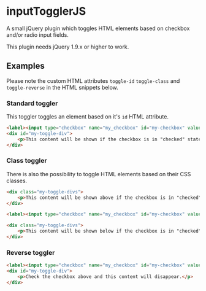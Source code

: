 # inputTogglerJS

A small jQuery plugin which toggles HTML elements based on checkbox and/or radio input fields.

This plugin needs jQuery 1.9.x or higher to work.

## Examples

Please note the custom HTML attributes `toggle-id` `toggle-class` and `toggle-reverse` in the HTML snippets below.

### Standard toggler
This toggler toggles an element based on it's `id` HTML attribute.

```html
<label><input type="checkbox" name="my_checkbox" id="my-checkbox" value="1" toggle-id="my-toggle-div"> My checkbox</label>
<div id="my-toggle-div">
	<p>This content will be shown if the checkbox is in "checked" state.</p>
</div>
```

### Class toggler
There is also the possibility to toggle HTML elements based on their CSS classes.

```html
<div class="my-toggle-divs">
	<p>This content will be shown above if the checkbox is in "checked" state.</p>
</div>

<label><input type="checkbox" name="my_checkbox" id="my-checkbox" value="1" toggle-class="my-toggle-divs"> My checkbox</label>

<div class="my-toggle-divs">
	<p>This content will be shown below if the checkbox is in "checked" state.</p>
</div>
```

### Reverse toggler

```html
<label><input type="checkbox" name="my_checkbox" id="my-checkbox" value="1" toggle-id="my-toggle-div" toggle-reverse="true"> My checkbox</label>
<div id="my-toggle-div">
	<p>Check the checkbox above and this content will disappear.</p>
</div>
```